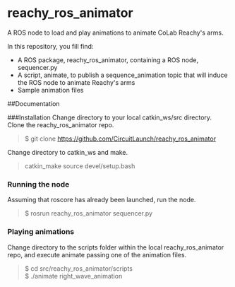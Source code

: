 # reachy_ros_animator
A ROS node to load and play animations to animate CoLab Reachy's arms.

In this repository, you fill find:
* A ROS package, reachy_ros_animator, containing a ROS node, sequencer.py
* A script, animate, to publish a sequence_animation topic that will induce the ROS node to animate Reachy's arms
* Sample animation files

##Documentation

###Installation
Change directory to your local catkin_ws/src directory.
Clone the reachy_ros_animator repo.
> $ git clone https://github.com/CircuitLaunch/reachy_ros_animator

Change directory to catkin_ws and make.

> catkin_make
> source devel/setup.bash

### Running the node

Assuming that roscore has already been launched, run the node.

> $ rosrun reachy_ros_animator sequencer.py

### Playing animations

Change directory to the scripts folder within the local reachy_ros_animator repo, and execute animate passing one of the animation files.

> $ cd src/reachy_ros_animator/scripts  
> $ ./animate right_wave_animation